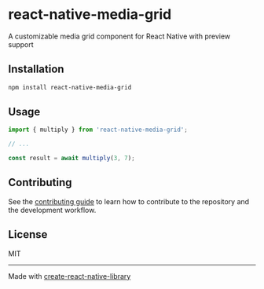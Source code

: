 # react-native-media-grid

A customizable media grid component for React Native with preview support

## Installation

```sh
npm install react-native-media-grid
```

## Usage


```js
import { multiply } from 'react-native-media-grid';

// ...

const result = await multiply(3, 7);
```


## Contributing

See the [contributing guide](CONTRIBUTING.md) to learn how to contribute to the repository and the development workflow.

## License

MIT

---

Made with [create-react-native-library](https://github.com/callstack/react-native-builder-bob)
